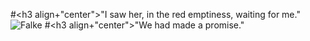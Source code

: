 #<h3 align+"center">"I saw her, in the red emptiness, waiting for me."
![Falke](https://github.com/user-attachments/assets/2ecef1d1-56ab-4931-b1bd-fb40d77f85ea.gif)
#<h3 align+"center">"We had made a promise." 
